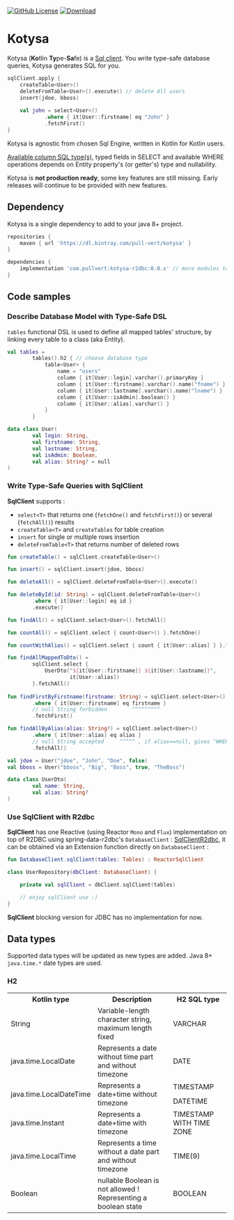 [![GitHub License](https://img.shields.io/badge/license-Apache%20License%202.0-blue.svg?style=flat)](https://www.apache.org/licenses/LICENSE-2.0)
[![Download](https://api.bintray.com/packages/pull-vert/kotysa/kotysa/images/download.svg) ](https://bintray.com/pull-vert/kotysa/kotysa/_latestVersion)

# Kotysa

Kotysa (**Ko**tlin **Ty**pe-**Sa**fe) is a [Sql client](kotysa-core/src/main/kotlin/com/pullvert/kotysa/SqlClient.kt). You write type-safe database queries, Kotysa generates SQL for you.

```kotlin
sqlClient.apply {
    createTable<User>()
    deleteFromTable<User>().execute() // delete All users
    insert(jdoe, bboss)
    
    val john = select<User>()
            .where { it[User::firstname] eq "John" }
            .fetchFirst()
}
```

Kotysa is agnostic from chosen Sql Engine, written in Kotlin for Kotlin users.

[Available column SQL type(s)](#data-types), typed fields in SELECT and available WHERE operations depends on Entity property's (or getter's) type and nullability.

Kotysa is **not production ready**, some key features are still missing. Early releases will continue to be provided with new features.

## Dependency

Kotysa is a single dependency to add to your java 8+ project.

```groovy
repositories {
    maven { url 'https://dl.bintray.com/pull-vert/kotysa' }
}

dependencies {
    implementation 'com.pullvert:kotysa-r2dbc:0.0.x' // more modules to come soon
}
```

## Code samples

### Describe Database Model with Type-Safe DSL

```tables``` functional DSL is used to define all mapped tables' structure, by linking every table to a class (aka Entity).

```kotlin
val tables =
        tables().h2 { // choose database type
            table<User> {
                name = "users"
                column { it[User::login].varchar().primaryKey }
                column { it[User::firstname].varchar().name("fname") }
                column { it[User::lastname].varchar().name("lname") }
                column { it[User::isAdmin].boolean() }
                column { it[User::alias].varchar() }
            }
        }

data class User(
        val login: String,
        val firstname: String,
        val lastname: String,
        val isAdmin: Boolean,
        val alias: String? = null
)
```

### Write Type-Safe Queries with SqlClient

**SqlClient** supports :
* ```select<T>``` that returns one (```fetchOne()``` and ```fetchFirst()```) or several (```fetchAll()```) results
* ```createTable<T>``` and ```createTables``` for table creation
* ```insert``` for single or multiple rows insertion
* ```deleteFromTable<T>``` that returns number of deleted rows

```kotlin
fun createTable() = sqlClient.createTable<User>()

fun insert() = sqlClient.insert(jdoe, bboss)

fun deleteAll() = sqlClient.deleteFromTable<User>().execute()

fun deleteById(id: String) = sqlClient.deleteFromTable<User>()
        .where { it[User::login] eq id }
        .execute()

fun findAll() = sqlClient.select<User>().fetchAll()

fun countAll() = sqlClient.select { count<User>() }.fetchOne()

fun countWithAlias() = sqlClient.select { count { it[User::alias] } }.fetchOne()

fun findAllMappedToDto() =
        sqlClient.select {
            UserDto("${it[User::firstname]} ${it[User::lastname]}",
                    it[User::alias])
        }.fetchAll()
        
fun findFirstByFirstname(firstname: String) = sqlClient.select<User>()
        .where { it[User::firstname] eq firstname }
        // null String forbidden        ^^^^^^^^^
        .fetchFirst()

fun findAllByAlias(alias: String?) = sqlClient.select<User>()
        .where { it[User::alias] eq alias }
        // null String accepted     ^^^^^ , if alias==null, gives "WHERE user.alias IS NULL"
        .fetchAll()

val jdoe = User("jdoe", "John", "Doe", false)
val bboss = User("bboss", "Big", "Boss", true, "TheBoss")

data class UserDto(
		val name: String,
		val alias: String?
)
```

### Use SqlClient with R2dbc

**SqlClient** has one Reactive (using Reactor ```Mono``` and ```Flux```) implementation on top of R2DBC using spring-data-r2dbc's ```DatabaseClient``` : [SqlClientR2dbc](kotysa-r2dbc/src/main/kotlin/com/pullvert/kotysa/r2dbc/SqlClientR2dbc.kt), it can be obtained via an Extension function directly on ```DatabaseClient``` :
```kotlin
fun DatabaseClient.sqlClient(tables: Tables) : ReactorSqlClient
```

```kotlin
class UserRepository(dbClient: DatabaseClient) {

	private val sqlClient = dbClient.sqlClient(tables)

	// enjoy sqlClient use :)
}
```

**SqlClient** blocking version for JDBC has no implementation for now.

## Data types

Supported data types will be updated as new types are added. Java 8+ ```java.time.*``` date types are used.

### H2

<table>
    <tr>
        <th>Kotlin type</th>
        <th>Description
        <th>H2 SQL type</th>
    </tr>
    <tr>
        <td>String</td>
        <td>Variable-length character string, maximum length fixed</td>
        <td>VARCHAR</td>
    </tr>
    <tr>
        <td>java.time.LocalDate</td>
        <td>Represents a date without time part and without timezone</td>
        <td>DATE</td>
    </tr>
    <tr>
        <td rowspan="2">java.time.LocalDateTime</td>
        <td rowspan="2">Represents a date+time without timezone</td>
        <td>TIMESTAMP</td>
    </tr>
    <tr>
        <td>DATETIME</td>
    </tr>
    <tr>
        <td>java.time.Instant</td>
        <td>Represents a date+time with timezone</td>
        <td>TIMESTAMP WITH TIME ZONE</td>
    </tr>
    <tr>
        <td>java.time.LocalTime</td>
        <td>Represents a time without a date part and without timezone</td>
        <td>TIME(9)</td>
    </tr>
    <tr>
        <td>Boolean</td>
        <td>nullable Boolean is not allowed ! Representing a boolean state</td>
        <td>BOOLEAN</td>
    </tr>
</table>
